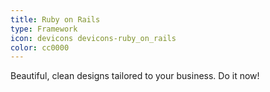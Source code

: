 ```yaml
---
title: Ruby on Rails
type: Framework
icon: devicons devicons-ruby_on_rails
color: cc0000
---
```


Beautiful, clean designs tailored to your business. Do it now!
